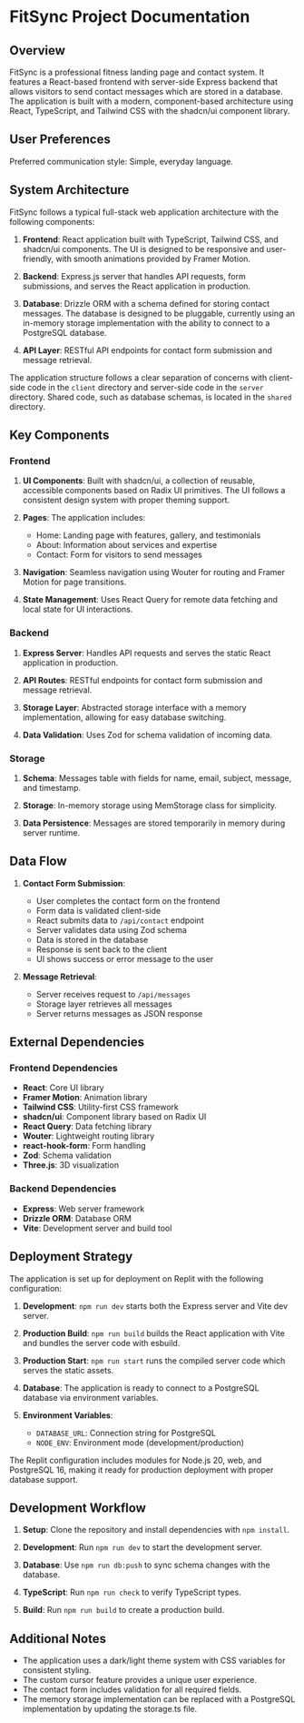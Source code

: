 # FitSync Project Documentation

## Overview

FitSync is a professional fitness landing page and contact system. It features a React-based frontend with server-side Express backend that allows visitors to send contact messages which are stored in a database. The application is built with a modern, component-based architecture using React, TypeScript, and Tailwind CSS with the shadcn/ui component library.

## User Preferences

Preferred communication style: Simple, everyday language.

## System Architecture

FitSync follows a typical full-stack web application architecture with the following components:

1. **Frontend**: React application built with TypeScript, Tailwind CSS, and shadcn/ui components. The UI is designed to be responsive and user-friendly, with smooth animations provided by Framer Motion.

2. **Backend**: Express.js server that handles API requests, form submissions, and serves the React application in production.

3. **Database**: Drizzle ORM with a schema defined for storing contact messages. The database is designed to be pluggable, currently using an in-memory storage implementation with the ability to connect to a PostgreSQL database.

4. **API Layer**: RESTful API endpoints for contact form submission and message retrieval.

The application structure follows a clear separation of concerns with client-side code in the `client` directory and server-side code in the `server` directory. Shared code, such as database schemas, is located in the `shared` directory.

## Key Components

### Frontend

1. **UI Components**: Built with shadcn/ui, a collection of reusable, accessible components based on Radix UI primitives. The UI follows a consistent design system with proper theming support.

2. **Pages**: The application includes:
   - Home: Landing page with features, gallery, and testimonials
   - About: Information about services and expertise
   - Contact: Form for visitors to send messages

3. **Navigation**: Seamless navigation using Wouter for routing and Framer Motion for page transitions.

4. **State Management**: Uses React Query for remote data fetching and local state for UI interactions.

### Backend

1. **Express Server**: Handles API requests and serves the static React application in production.

2. **API Routes**: RESTful endpoints for contact form submission and message retrieval.

3. **Storage Layer**: Abstracted storage interface with a memory implementation, allowing for easy database switching.

4. **Data Validation**: Uses Zod for schema validation of incoming data.

### Storage

1. **Schema**: Messages table with fields for name, email, subject, message, and timestamp.

2. **Storage**: In-memory storage using MemStorage class for simplicity.

3. **Data Persistence**: Messages are stored temporarily in memory during server runtime.

## Data Flow

1. **Contact Form Submission**:
   - User completes the contact form on the frontend
   - Form data is validated client-side
   - React submits data to `/api/contact` endpoint
   - Server validates data using Zod schema
   - Data is stored in the database
   - Response is sent back to the client
   - UI shows success or error message to the user

2. **Message Retrieval**:
   - Server receives request to `/api/messages`
   - Storage layer retrieves all messages
   - Server returns messages as JSON response

## External Dependencies

### Frontend Dependencies
- **React**: Core UI library
- **Framer Motion**: Animation library
- **Tailwind CSS**: Utility-first CSS framework
- **shadcn/ui**: Component library based on Radix UI
- **React Query**: Data fetching library
- **Wouter**: Lightweight routing library
- **react-hook-form**: Form handling
- **Zod**: Schema validation
- **Three.js**: 3D visualization

### Backend Dependencies
- **Express**: Web server framework
- **Drizzle ORM**: Database ORM
- **Vite**: Development server and build tool

## Deployment Strategy

The application is set up for deployment on Replit with the following configuration:

1. **Development**: `npm run dev` starts both the Express server and Vite dev server.

2. **Production Build**: `npm run build` builds the React application with Vite and bundles the server code with esbuild.

3. **Production Start**: `npm run start` runs the compiled server code which serves the static assets.

4. **Database**: The application is ready to connect to a PostgreSQL database via environment variables.

5. **Environment Variables**:
   - `DATABASE_URL`: Connection string for PostgreSQL
   - `NODE_ENV`: Environment mode (development/production)

The Replit configuration includes modules for Node.js 20, web, and PostgreSQL 16, making it ready for production deployment with proper database support.

## Development Workflow

1. **Setup**: Clone the repository and install dependencies with `npm install`.

2. **Development**: Run `npm run dev` to start the development server.

3. **Database**: Use `npm run db:push` to sync schema changes with the database.

4. **TypeScript**: Run `npm run check` to verify TypeScript types.

5. **Build**: Run `npm run build` to create a production build.

## Additional Notes

- The application uses a dark/light theme system with CSS variables for consistent styling.
- The custom cursor feature provides a unique user experience.
- The contact form includes validation for all required fields.
- The memory storage implementation can be replaced with a PostgreSQL implementation by updating the storage.ts file.